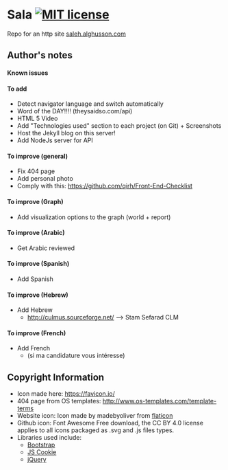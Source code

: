 # Sala [![MIT license](https://img.shields.io/badge/license-MIT-lightgrey.svg)](https://raw.githubusercontent.com/qirh/sala/master/LICENSE)
Repo for an http site [saleh.alghusson.com](https://saleh.alghusson.com)


## Author's notes
#### Known issues
#### To add
* Detect navigator language and switch automatically
* Word of the DAY!!!! (theysaidso.com/api)
* HTML 5 Video
* Add "Technologies used" section to each project (on Git) + Screenshots
* Host the Jekyll blog on this server!
* Add NodeJs server for API

#### To improve (general)
* Fix 404 page
* Add personal photo
* Comply with this: https://github.com/qirh/Front-End-Checklist
#### To improve (Graph)
* Add visualization options to the graph (world + report)
#### To improve (Arabic)
* Get Arabic reviewed
#### To improve (Spanish)
* Add Spanish
#### To improve (Hebrew)
* Add Hebrew
    * http://culmus.sourceforge.net/ --> Stam Sefarad CLM
#### To improve (French)
* Add French
    * (si ma candidature vous intéresse)

## Copyright Information
* Icon made here: https://favicon.io/
* 404 page from OS templates: http://www.os-templates.com/template-terms
* Website icon: Icon made by madebyoliver from [flaticon](www.flaticon.com)
* Github icon: Font Awesome Free download, the CC BY 4.0 license applies to all icons packaged as .svg and .js files types.
* Libraries used include:
  * [Bootstrap](https://getbootstrap.com/)
  * [JS Cookie](https://github.com/js-cookie/js-cookie)
  * [jQuery](https://jquery.com/)
